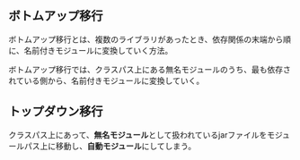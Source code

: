## ボトムアップ移行

ボトムアップ移行とは、複数のライブラリがあったとき、依存関係の末端から順に、名前付きモジュールに変換していく方法。

ボトムアップ移行では、クラスパス上にある無名モジュールのうち、最も依存されている側から、名前付きモジュールに変換していく。

## トップダウン移行

クラスパス上にあって、**無名モジュール**として扱われているjarファイルをモジュールパス上に移動し、**自動モジュール**にしてしまう。


